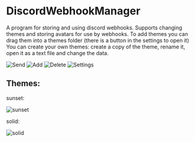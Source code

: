 # DiscordWebhookManager
A program for storing and using discord webhooks. Supports changing themes and storing avatars for use by webhooks.
To add themes you can drag them into a themes folder (there is a button in the settings to open it)
You can create your own themes: create a copy of the theme, rename it, open it as a text file and change the data.

![Send](https://i.ibb.co/L1DYQMX/image.png)
![Add](https://i.ibb.co/Mg5KzvW/image.png)
![Delete](https://i.ibb.co/rHmHd8M/image.png)
![Settings](https://i.ibb.co/GMTYQ4f/image.png)

## Themes:

sunset:

![sunset](https://i.ibb.co/7Ywtxpg/image.png)

solid:

![solid](https://i.ibb.co/3FfWDBG/image.png)
